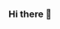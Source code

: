 ### Hi there 👋

<!--
**lucasabdalah/lucasabdalah** is a ✨ _special_ ✨ repository because its `README.md` (this file) appears on your GitHub profile.

<p>
I am an undergraduate student in Telecommunications Engineering at Universidade Federal do Ceará (UFC), Fortaleza, Brazil. 
My research is devoted to signal processing, data analysis, tensor models and their applications.
</p>
  
<div>
<div>
<img style="margin-right: 20px" align="left" alt="" width=270px alt="GIF" src="https://github.com/lucasabdalah/lucasabdalah/blob/master/exp.gif" />
</div>
